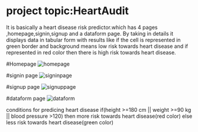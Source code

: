 # project topic:HeartAudit
It is basically a heart disease risk predictor.which has 4 pages ,homepage,signin,signup and a dataform page.
By taking in details it displays data in tabular form with results like if the cell is represented in green border and background means low risk towards heart disease and 
if represented in red color then there is high  risk towards heart disease.

#Homepage
![homepage](https://github.com/pakkiankita/project1/assets/138752324/195d5473-e753-40f4-a48c-b280fde27d68)

#signin page
![signinpage](https://github.com/pakkiankita/project1/assets/138752324/8be56b47-276b-48db-9c01-7c55d5d93698)

#signup page
![signuppage](https://github.com/pakkiankita/project1/assets/138752324/7091076a-9e41-4d84-a0d4-e232efe42b5e)

#dataform page
![dataform](https://github.com/pakkiankita/project1/assets/138752324/42a71795-5f30-418b-9cdc-901c3cf10d8e)


conditions for predicing heart disease 
if(height >=180 cm || weight >=90 kg || blood pressure >120)
then more risk towards heart disease(red color)
else less risk towards heart disease(green color)
